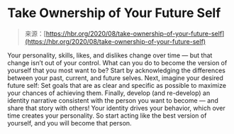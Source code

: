 <!--yml
category: 未分类
date: 2024-05-27 15:05:41
-->

# Take Ownership of Your Future Self

> 来源：[https://hbr.org/2020/08/take-ownership-of-your-future-self](https://hbr.org/2020/08/take-ownership-of-your-future-self)

 Your personality, skills, likes, and dislikes change over time — but that change isn’t out of your control. What can you do to become the version of yourself that you most want to be? Start by acknowledging the differences between your past, current, and future selves. Next, imagine your desired future self: Set goals that are as clear and specific as possible to maximize your chances of achieving them. Finally, develop (and re-develop) an identity narrative consistent with the person you want to become — and share that story with others! Your identity drives your behavior, which over time creates your personality. So start acting like the best version of yourself, and you will become that person.